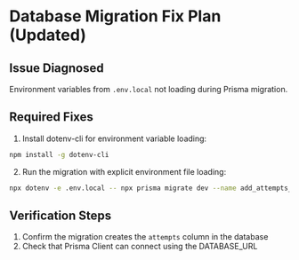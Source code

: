 # Database Migration Fix Plan (Updated)

## Issue Diagnosed
Environment variables from `.env.local` not loading during Prisma migration.

## Required Fixes
1. Install dotenv-cli for environment variable loading:
```bash
npm install -g dotenv-cli
```

2. Run the migration with explicit environment file loading:
```bash
npx dotenv -e .env.local -- npx prisma migrate dev --name add_attempts_field --schema=./prisma/schema.prisma
```

## Verification Steps
1. Confirm the migration creates the `attempts` column in the database
2. Check that Prisma Client can connect using the DATABASE_URL